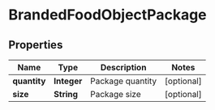 # BrandedFoodObjectPackage

## Properties
Name | Type | Description | Notes
------------ | ------------- | ------------- | -------------
**quantity** | **Integer** | Package quantity |  [optional]
**size** | **String** | Package size |  [optional]
